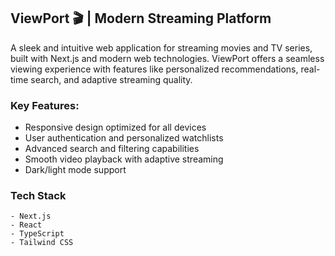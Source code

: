 ## ViewPort 🎬 | Modern Streaming Platform

A sleek and intuitive web application for streaming movies and TV series, built with Next.js and modern web technologies. ViewPort offers a seamless viewing experience with features like personalized recommendations, real-time search, and adaptive streaming quality.

### Key Features:
- Responsive design optimized for all devices
- User authentication and personalized watchlists
- Advanced search and filtering capabilities
- Smooth video playback with adaptive streaming
- Dark/light mode support

### Tech Stack
```
- Next.js
- React
- TypeScript
- Tailwind CSS
```